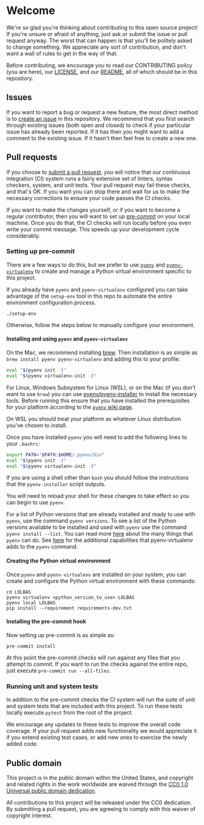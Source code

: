 # Welcome

We're so glad you're thinking about contributing to this open source
project! If you're unsure or afraid of anything, just ask or submit
the issue or pull request anyway. The worst that can happen is that
you'll be politely asked to change something. We appreciate any sort
of contribution, and don't want a wall of rules to get in the way of
that.

Before contributing, we encourage you to read our CONTRIBUTING policy
(you are here), our [LICENSE](LICENSE), and our [README](README.md),
all of which should be in this repository.

## Issues

If you want to report a bug or request a new feature, the most direct
method is to [create an
issue](https://github.com/MattKeeley/LOLBAS/issues) in
this repository. We recommend that you first search through existing
issues (both open and closed) to check if your particular issue has
already been reported. If it has then you might want to add a comment
to the existing issue. If it hasn't then feel free to create a new
one.

## Pull requests

If you choose to [submit a pull
request](https://github.com/MattKeeley/LOLBAS/pulls),
you will notice that our continuous integration (CI) system runs a
fairly extensive set of linters, syntax checkers, system, and unit tests.
Your pull request may fail these checks, and that's OK. If you want
you can stop there and wait for us to make the necessary corrections
to ensure your code passes the CI checks.

If you want to make the changes yourself, or if you want to become a
regular contributor, then you will want to set up
[pre-commit](https://pre-commit.com/) on your local machine. Once you
do that, the CI checks will run locally before you even write your
commit message. This speeds up your development cycle considerably.

### Setting up pre-commit

There are a few ways to do this, but we prefer to use
[`pyenv`](https://github.com/pyenv/pyenv) and
[`pyenv-virtualenv`](https://github.com/pyenv/pyenv-virtualenv) to
create and manage a Python virtual environment specific to this
project.

If you already have `pyenv` and `pyenv-virtualenv` configured you can
take advantage of the `setup-env` tool in this repo to automate the
entire environment configuration process.

```console
./setup-env
```

Otherwise, follow the steps below to manually configure your
environment.

#### Installing and using `pyenv` and `pyenv-virtualenv`

On the Mac, we recommend installing [brew](https://brew.sh/). Then
installation is as simple as `brew install pyenv pyenv-virtualenv` and
adding this to your profile:

```bash
eval "$(pyenv init -)"
eval "$(pyenv virtualenv-init -)"
```

For Linux, Windows Subsystem for Linux (WSL), or on the Mac (if you
don't want to use `brew`) you can use
[pyenv/pyenv-installer](https://github.com/pyenv/pyenv-installer) to
install the necessary tools. Before running this ensure that you have
installed the prerequisites for your platform according to the
[`pyenv` wiki
page](https://github.com/pyenv/pyenv/wiki/common-build-problems).

On WSL you should treat your platform as whatever Linux distribution
you've chosen to install.

Once you have installed `pyenv` you will need to add the following
lines to your `.bashrc`:

```bash
export PATH="$PATH:$HOME/.pyenv/bin"
eval "$(pyenv init -)"
eval "$(pyenv virtualenv-init -)"
```

If you are using a shell other than `bash` you should follow the
instructions that the `pyenv-installer` script outputs.

You will need to reload your shell for these changes to take effect so
you can begin to use `pyenv`.

For a list of Python versions that are already installed and ready to
use with `pyenv`, use the command `pyenv versions`. To see a list of
the Python versions available to be installed and used with `pyenv`
use the command `pyenv install --list`. You can read more
[here](https://github.com/pyenv/pyenv/blob/master/COMMANDS.md) about
the many things that `pyenv` can do. See
[here](https://github.com/pyenv/pyenv-virtualenv#usage) for the
additional capabilities that pyenv-virtualenv adds to the `pyenv`
command.

#### Creating the Python virtual environment

Once `pyenv` and `pyenv-virtualenv` are installed on your system, you
can create and configure the Python virtual environment with these
commands:

```console
cd LOLBAS
pyenv virtualenv <python_version_to_use> LOLBAS
pyenv local LOLBAS
pip install --requirement requirements-dev.txt
```

#### Installing the pre-commit hook

Now setting up pre-commit is as simple as:

```console
pre-commit install
```

At this point the pre-commit checks will run against any files that
you attempt to commit. If you want to run the checks against the
entire repo, just execute `pre-commit run --all-files`.

### Running unit and system tests

In addition to the pre-commit checks the CI system will run the suite
of unit and system tests that are included with this project. To run
these tests locally execute `pytest` from the root of the project.

We encourage any updates to these tests to improve the overall code
coverage. If your pull request adds new functionality we would
appreciate it if you extend existing test cases, or add new ones to
exercise the newly added code.

## Public domain

This project is in the public domain within the United States, and
copyright and related rights in the work worldwide are waived through
the [CC0 1.0 Universal public domain
dedication](https://creativecommons.org/publicdomain/zero/1.0/).

All contributions to this project will be released under the CC0
dedication. By submitting a pull request, you are agreeing to comply
with this waiver of copyright interest.
